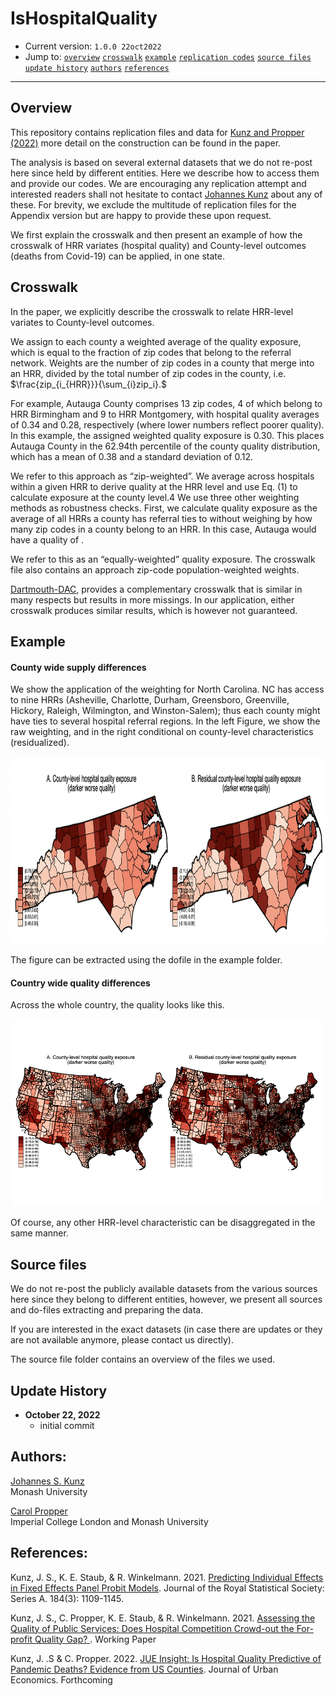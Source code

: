 # IsHospitalQuality
 
- Current version: `1.0.0 22oct2022`
- Jump to: [`overview`](#overview) [`crosswalk`](#crosswalk) [`example`](#example) [`replication codes`](#replication-codes)  [`source files`](#source-files)  [`update history`](#update-history) [`authors`](#authors) [`references`](#references)

-----------

## Overview 

This repository contains replication files and data for [Kunz and Propper (2022)](https://www.sciencedirect.com/science/article/pii/S0094119022000493) more detail on the construction can be found in the paper. 

The analysis is based on several external datasets that we do not re-post here since held by different entities. Here we describe how to access them and provide our codes. We are encouraging any replication attempt and interested readers shall not hesitate to contact [Johannes Kunz](mailto:johannes.kunz@monash.edu) about any of these. For brevity, we exclude the multitude of replication files for the Appendix version but are happy to provide these upon request. 

We first explain the crosswalk and then present an example of how the crosswalk of HRR variates (hospital quality) and County-level outcomes (deaths from Covid-19) can be applied, in one state. 


## Crosswalk

In the paper, we explicitly describe the crosswalk to relate HRR-level variates to County-level outcomes. 

We assign to each county a weighted average of the quality exposure, which is equal to the fraction of zip codes that belong to the referral network. Weights are the number of zip codes in a county that merge into an HRR, divided by the total number of zip codes in the county, i.e.
$\frac{zip_{i_{HRR}}}{\sum_{i}zip_i}.$

For example, Autauga County comprises 13 zip codes, 4 of which belong to HRR Birmingham and 9 to HRR Montgomery, with hospital quality averages of 0.34 and 0.28, respectively (where lower numbers reflect poorer quality). In this example, the assigned weighted quality exposure is 0.30. This places Autauga County in the 62.94th percentile of the county quality distribution, which has a mean of 0.38 and a standard deviation of 0.12. 

We refer to this approach as “zip-weighted”. We average across hospitals within a given HRR to derive quality at the HRR level and use Eq. (1) to calculate exposure at the county level.4 We use three other weighting methods as robustness checks. First, we calculate quality exposure as the average of all HRRs a county has referral ties to without weighing by how many zip codes in a county belong to an HRR. In this case, Autauga would have a quality of .

We refer to this as an “equally-weighted” quality exposure. The crosswalk file also contains an approach zip-code population-weighted weights. 

[Dartmouth-DAC](https://github.com/Dartmouth-DAC/covid-19-hrr-mapping), provides a complementary crosswalk that is similar in many respects but results in more missings. In our application, either crosswalk produces similar results, which is however not guaranteed. 


## Example

#### County wide supply differences 

We show the application of the weighting for North Carolina. NC has access to nine HRRs (Asheville, Charlotte, Durham, Greensboro, Greenville, Hickory, Raleigh, Wilmington, and Winston-Salem); thus each county might have ties to several hospital referral regions. In the left Figure, we show the raw weighting, and in the right conditional on county-level characteristics (residualized). 

<img src="./_figures/exampleNC.png" height="300">

The figure can be extracted using the dofile in the example folder. 


#### Country wide quality differences 

Across the whole country, the quality looks like this. 

<img src="./_figures/e1_fig_map.png" height="300">

Of course, any other HRR-level characteristic can be disaggregated in the same manner. 

## Source files  

We do not re-post the publicly available datasets from the various sources here since they belong to different entities, however, we present all sources and do-files extracting and preparing the data. 

If you are interested in the exact datasets (in case there are updates or they are not available anymore, please contact us directly). 

The source file folder contains an overview of the files we used. 

## Update History
* **October 22, 2022**
  - initial commit
  

## Authors:

[Johannes S. Kunz](https://sites.google.com/site/johannesskunz/)
<br>Monash University 

[Carol Propper](https://www.imperial.ac.uk/people/c.propper)
<br>Imperial College London and Monash University 

## References: 

Kunz, J. S., K. E. Staub, & R. Winkelmann. 2021. [Predicting Individual Effects in Fixed Effects Panel Probit Models](http://doi.org/10.1111/rssa.12722). Journal of the Royal Statistical Society: Series A. 184(3): 1109-1145.

Kunz, J. S., C. Propper, K. E. Staub, & R. Winkelmann. 2021. [Assessing the Quality of Public Services: Does Hospital Competition Crowd-out the For-profit Quality Gap? ](https://drive.google.com/file/d/1bY_LMfkLYLaTaCQ4UF1-rYwAAOFA-Mpr/view). Working Paper

Kunz, J. .S & C. Propper. 2022. [JUE Insight: Is Hospital Quality Predictive of Pandemic Deaths? Evidence from US Counties](https://www.sciencedirect.com/science/article/pii/S0094119022000493). Journal of Urban Economics. Forthcoming 




